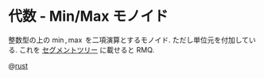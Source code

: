# 代数 - Min/Max モノイド

整数型の上の $\min, \max$ を二項演算とするモノイド.
ただし単位元を付加している.
これを [セグメントツリー](seq.segment_tree) に載せると RMQ.

@[rust](procon-rs/src/algebra/monoid_minmax.rs)
